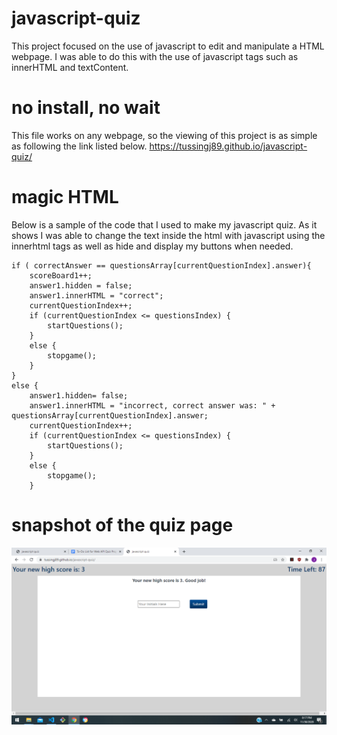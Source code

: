 # javascript-quiz
This project focused on the use of javascript to edit and manipulate a HTML webpage. I was able to do this with the use of javascript tags such as innerHTML and textContent. 

# no install, no wait

This file works on any webpage, so the viewing of this project is as simple as following the link listed below.
https://tussingj89.github.io/javascript-quiz/


# magic HTML

Below is a sample of the code that I used to make my javascript quiz. As it shows I was able to change the text inside the html with javascript using the innerhtml tags as well as hide and display my buttons when needed.


    if ( correctAnswer == questionsArray[currentQuestionIndex].answer){
        scoreBoard1++;
        answer1.hidden = false;
        answer1.innerHTML = "correct";
        currentQuestionIndex++;
        if (currentQuestionIndex <= questionsIndex) {
            startQuestions();
        }
        else {
            stopgame();
        }
    }
    else {
        answer1.hidden= false;
        answer1.innerHTML = "incorrect, correct answer was: " + questionsArray[currentQuestionIndex].answer;
        currentQuestionIndex++;
        if (currentQuestionIndex <= questionsIndex) {
            startQuestions();
        }
        else {
            stopgame();
        }

# snapshot of the quiz page

![javascript-quiz](Assets/javascriptquiz.png)
